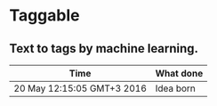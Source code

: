 # Taggable
## Text to tags by machine learning.

| Time  | What done |
| ------------- | ------------- |
| 20 May 12:15:05 GMT+3 2016 | Idea born |
